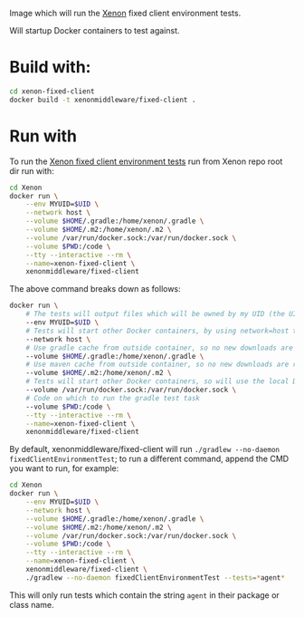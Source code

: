 Image which will run the [Xenon](http://nlesc.github.io/Xenon/) fixed client environment tests.

Will startup Docker containers to test against.

# Build with:

```bash
cd xenon-fixed-client
docker build -t xenonmiddleware/fixed-client .
```

# Run with

To run the [Xenon fixed client environment tests](https://github.com/NLeSC/Xenon/blob/master/TESTING.md#fixed-client-environment-tests) run from Xenon repo root dir run with:

```bash
cd Xenon
docker run \
    --env MYUID=$UID \
    --network host \
    --volume $HOME/.gradle:/home/xenon/.gradle \
    --volume $HOME/.m2:/home/xenon/.m2 \
    --volume /var/run/docker.sock:/var/run/docker.sock \
    --volume $PWD:/code \
    --tty --interactive --rm \
    --name=xenon-fixed-client \
    xenonmiddleware/fixed-client
```
The above command breaks down as follows:

```bash
docker run \
    # The tests will output files which will be owned by my UID (the UID outside of the container)
    --env MYUID=$UID \
    # Tests will start other Docker containers, by using network=host the ports of sibling containers (slurm, sftp, etc.) are accessible by this Docker container.
    --network host \
    # Use gradle cache from outside container, so no new downloads are required
    --volume $HOME/.gradle:/home/xenon/.gradle \
    # Use maven cache from outside container, so no new downloads are required. (Maven cache is used by gradle plugins)
    --volume $HOME/.m2:/home/xenon/.m2 \
    # Tests will start other Docker containers, so will use the local Docker daemon inside this container
    --volume /var/run/docker.sock:/var/run/docker.sock \
    # Code on which to run the gradle test task
    --volume $PWD:/code \
    --tty --interactive --rm \
    --name=xenon-fixed-client \
    xenonmiddleware/fixed-client
```

By default, xenonmiddleware/fixed-client will run `./gradlew --no-daemon fixedClientEnvironmentTest`; to run a different command, append the CMD you want to run, for example:

```bash
cd Xenon
docker run \
    --env MYUID=$UID \
    --network host \
    --volume $HOME/.gradle:/home/xenon/.gradle \
    --volume $HOME/.m2:/home/xenon/.m2 \
    --volume /var/run/docker.sock:/var/run/docker.sock \
    --volume $PWD:/code \
    --tty --interactive --rm \
    --name=xenon-fixed-client \
    xenonmiddleware/fixed-client \
    ./gradlew --no-daemon fixedClientEnvironmentTest --tests=*agent*
```

This will only run tests which contain the string `agent` in their package or class name.
